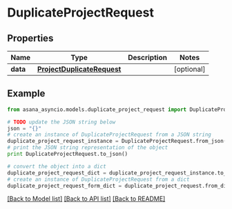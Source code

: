 # DuplicateProjectRequest


## Properties

Name | Type | Description | Notes
------------ | ------------- | ------------- | -------------
**data** | [**ProjectDuplicateRequest**](ProjectDuplicateRequest.md) |  | [optional] 

## Example

```python
from asana_asyncio.models.duplicate_project_request import DuplicateProjectRequest

# TODO update the JSON string below
json = "{}"
# create an instance of DuplicateProjectRequest from a JSON string
duplicate_project_request_instance = DuplicateProjectRequest.from_json(json)
# print the JSON string representation of the object
print DuplicateProjectRequest.to_json()

# convert the object into a dict
duplicate_project_request_dict = duplicate_project_request_instance.to_dict()
# create an instance of DuplicateProjectRequest from a dict
duplicate_project_request_form_dict = duplicate_project_request.from_dict(duplicate_project_request_dict)
```
[[Back to Model list]](../README.md#documentation-for-models) [[Back to API list]](../README.md#documentation-for-api-endpoints) [[Back to README]](../README.md)


